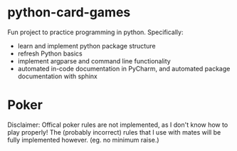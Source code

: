 # python-card-games
Fun project to practice programming in python. Specifically:

- learn and implement python package structure
- refresh Python basics
- implement argparse and command line functionality
- automated in-code documentation in PyCharm, and automated package documentation with sphinx

Poker
=====
Disclaimer: Offical poker rules are not implemented, as I don't know how to play properly! The (probably incorrect) rules that I use 
with mates will be fully implemented however. (eg. no minimum raise.)
